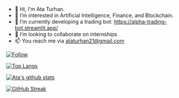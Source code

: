 - 👋 Hi, I’m Ata Turhan.
- 👀 I’m interested in Artificial Intelligence, Finance, and Blockchain.
- 🌱 I’m currently developing a trading bot: https://alpha-trading-bot.streamlit.app/
- 💞️ I’m looking to collaborate on internships
- 📫 You reach me via ataturhan21@gmail.com

[![Follow](https://img.shields.io/badge/LinkedIn-0077B5?style=for-the-badge&logo=linkedin&logoColor=white)](https://www.linkedin.com/in/ata-turhan-555b5b160/)
<!---[![Follow](Medium)](https://medium.com/@olympian_21)
--->

[![Top Langs](https://github-readme-stats.vercel.app/api/top-langs/?username=olympian-21)](https://github.com/anuraghazra/github-readme-stats)

[![Ata's github stats](https://github-readme-stats.vercel.app/api?username=olympian-21&count_private=true&show_icons=true&theme=dark&hide_rank=false)](https://github.com/anuraghazra/github-readme-stats)

[![GitHub Streak](https://streak-stats.demolab.com?user=olympian-21&theme=dark)](https://git.io/streak-stats)

<!---
fotino21/fotino21 is a ✨ special ✨ repository because its `README.md` (this file) appears on your GitHub profile.
You can click the Preview link to take a look at your changes.
--->
